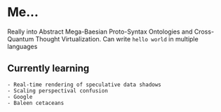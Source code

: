 # Me...

Really into Abstract Mega-Baesian Proto-Syntax Ontologies and Cross-Quantum Thought Virtualization. Can write `hello world` in multiple languages


## Currently learning
    - Real-time rendering of speculative data shadows
    - Scaling perspectival confusion
    - Google
    - Baleen cetaceans

<!--
**erikbejstam/erikbejstam** is a ✨ _special_ ✨ repository because its `README.md` (this file) appears on your GitHub profile.

Here are some ideas to get you started:

- 🔭 I’m currently working on ...
- 🌱 I’m currently learning ...
- 👯 I’m looking to collaborate on ...
- 🤔 I’m looking for help with ...
- 💬 Ask me about ...
- 📫 How to reach me: ...
- 😄 Pronouns: ...
- ⚡ Fun fact: ...
-->
